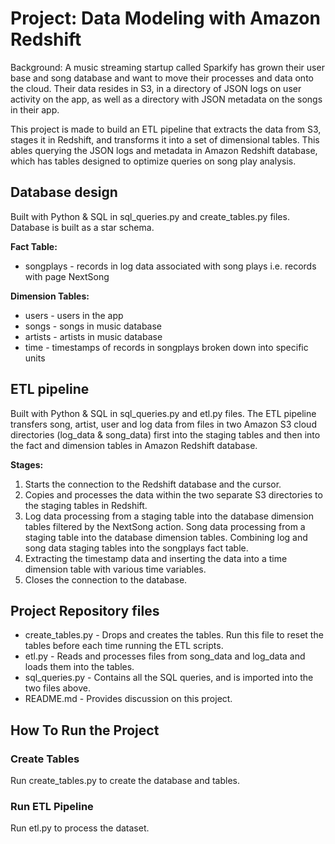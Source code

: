 # Project: Data Modeling with Amazon Redshift

Background: A music streaming startup called Sparkify has grown their user base and song database and want to move their processes and data onto the cloud. Their data resides in S3, in a directory of JSON logs on user activity on the app, as well as a directory with JSON metadata on the songs in their app.

This project is made to build an ETL pipeline that extracts the data from S3, stages it in Redshift, and transforms it into a set of dimensional tables. This ables querying the JSON logs and metadata in Amazon Redshift database, which has tables designed to optimize queries on song play analysis.

## Database design

Built with Python & SQL in sql_queries.py and create_tables.py files.
Database is built as a star schema.

**Fact Table:**
- songplays - records in log data associated with song plays i.e. records with page NextSong

**Dimension Tables:**
- users - users in the app
- songs - songs in music database
- artists - artists in music database
- time - timestamps of records in songplays broken down into specific units

## ETL pipeline

Built with Python & SQL in sql_queries.py and etl.py files.
The ETL pipeline transfers song, artist, user and log data from files in two Amazon S3 cloud directories (log_data & song_data) first into the staging tables and then into the fact and dimension tables in Amazon Redshift database.

**Stages:**

1. Starts the connection to the Redshift database and the cursor. 
2. Copies and processes the data within the two separate S3 directories to the staging tables in Redshift.
3. Log data processing from a staging table into the database dimension tables filtered by the NextSong action. Song data processing from a staging table into the database dimension tables. Combining log and song data staging tables into the songplays fact table.
4. Extracting the timestamp data and inserting the data into a time dimension table with various time variables.
5. Closes the connection to the database.


## Project Repository files

- create_tables.py - Drops and creates the tables. Run this file to reset the tables before each time running the ETL scripts.
- etl.py - Reads and processes files from song_data and log_data and loads them into the tables.
- sql_queries.py - Contains all the SQL queries, and is imported into the two files above.
- README.md - Provides discussion on this project.

## How To Run the Project

### Create Tables

Run create_tables.py to create the database and tables.

### Run ETL Pipeline

Run etl.py to process the dataset.